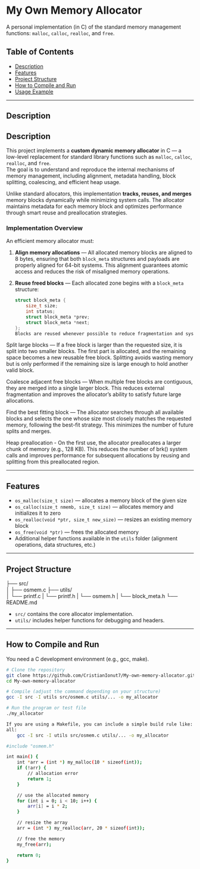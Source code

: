 # My Own Memory Allocator

A personal implementation (in C) of the standard memory management functions: `malloc`, `calloc`, `realloc`, and `free`.

## Table of Contents

- [Description](#description)  
- [Features](#features)  
- [Project Structure](#project-structure)  
- [How to Compile and Run](#how-to-compile-and-run)  
- [Usage Example](#usage-example) 

---

## Description

## Description

This project implements a **custom dynamic memory allocator** in C — a low-level replacement for standard library functions such as `malloc`, `calloc`, `realloc`, and `free`.  
The goal is to understand and reproduce the internal mechanisms of memory management, including alignment, metadata handling, block splitting, coalescing, and efficient heap usage.

Unlike standard allocators, this implementation **tracks, reuses, and merges** memory blocks dynamically while minimizing system calls. The allocator maintains metadata for each memory block and optimizes performance through smart reuse and preallocation strategies.

### Implementation Overview

An efficient memory allocator must:

1. **Align memory allocations** — All allocated memory blocks are aligned to 8 bytes, ensuring that both `block_meta` structures and payloads are properly aligned for 64-bit systems. This alignment guarantees atomic access and reduces the risk of misaligned memory operations.

2. **Reuse freed blocks** — Each allocated zone begins with a `block_meta` structure:
   ```c
   struct block_meta {
       size_t size;
       int status;
       struct block_meta *prev;
       struct block_meta *next;
   };
   Blocks are reused whenever possible to reduce fragmentation and system overhead.

Split large blocks — If a free block is larger than the requested size, it is split into two smaller blocks. The first part is allocated, and the remaining space becomes a new reusable free block. Splitting avoids wasting memory but is only performed if the remaining size is large enough to hold another valid block.

Coalesce adjacent free blocks — When multiple free blocks are contiguous, they are merged into a single larger block. This reduces external fragmentation and improves the allocator’s ability to satisfy future large allocations.

Find the best fitting block — The allocator searches through all available blocks and selects the one whose size most closely matches the requested memory, following the best-fit strategy. This minimizes the number of future splits and merges.

Heap preallocation - On the first use, the allocator preallocates a larger chunk of memory (e.g., 128 KB). This reduces the number of brk() system calls and improves performance for subsequent allocations by reusing and splitting from this preallocated region.

---

## Features

- `os_malloc(size_t size)` — allocates a memory block of the given size  
- `os_calloc(size_t nmemb, size_t size)` — allocates memory and initializes it to zero  
- `os_realloc(void *ptr, size_t new_size)` — resizes an existing memory block  
- `os_free(void *ptr)` — frees the allocated memory  
- Additional helper functions available in the `utils` folder (alignment operations, data structures, etc.)

---

## Project Structure
├── src/  
│ ├── osmem.c
├── utils/  
│ └── printf.c
| └── printf.h
| └── osmem.h
| └── block_meta.h
└── README.md

- `src/` contains the core allocator implementation.  
- `utils/` includes helper functions for debugging and headers.  

---

## How to Compile and Run

You need a C development environment (e.g., gcc, make).  

```bash
# Clone the repository
git clone https://github.com/CristianIonut7/My-own-memory-allocator.git
cd My-own-memory-allocator

# Compile (adjust the command depending on your structure)
gcc -I src -I utils src/osmem.c utils/... -o my_allocator

# Run the program or test file
./my_allocator

If you are using a Makefile, you can include a simple build rule like:
all:
    gcc -I src -I utils src/osmem.c utils/... -o my_allocator

#include "osmem.h"

int main() {
    int *arr = (int *) my_malloc(10 * sizeof(int));
    if (!arr) {
        // allocation error
        return 1;
    }

    // use the allocated memory
    for (int i = 0; i < 10; i++) {
        arr[i] = i * 2;
    }

    // resize the array
    arr = (int *) my_realloc(arr, 20 * sizeof(int));

    // free the memory
    my_free(arr);

    return 0;
}


